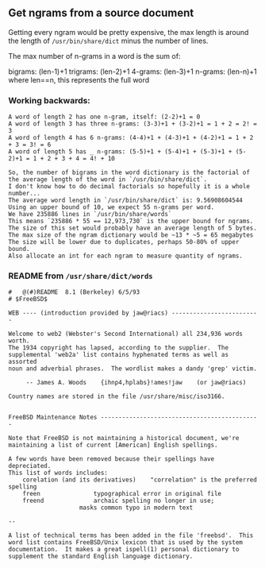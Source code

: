 ## Get ngrams from a source document

Getting every ngram would be pretty expensive, the max length is around
the length of `/usr/bin/share/dict` minus the number of lines.

The max number of n-grams in a word is the sum of:

bigrams: (len-1)+1
trigrams: (len-2)+1
4-grams: (len-3)+1
n-grams: (len-n)+1 where len==n, this represents the full word

### Working backwards:

```
A word of length 2 has one n-gram, itself: (2-2)+1 = 0
A word of length 3 has three n-grams: (3-3)+1 + (3-2)+1 = 1 + 2 = 2! = 3
A word of length 4 has 6 n-grams: (4-4)+1 + (4-3)+1 + (4-2)+1 = 1 + 2 + 3 = 3! = 6
A word of length 5 has _ n-grams: (5-5)+1 + (5-4)+1 + (5-3)+1 + (5-2)+1 = 1 + 2 + 3 + 4 = 4! + 10

So, the number of bigrams in the word dictionary is the factorial of the average length of the word in `/usr/bin/share/dict`.
I don't know how to do decimal factorials so hopefully it is a whole number...
The average word length in `/usr/bin/share/dict` is: 9.56908604544
Using an upper bound of 10, we expect 55 n-grams per word.
We have 235886 lines in `/usr/bin/share/words`
This means `235886 * 55 == 12,973,730` is the upper bound for ngrams. 
The size of this set would probably have an average length of 5 bytes.
The max size of the ngram dictionary would be ~13 * ~5 = 65 megabytes
The size will be lower due to duplicates, perhaps 50-80% of upper bound. 
Also allocate an int for each ngram to measure quantity of ngrams.
```

### README from `/usr/share/dict/words`

```
#	@(#)README	8.1 (Berkeley) 6/5/93
# $FreeBSD$

WEB ---- (introduction provided by jaw@riacs) -------------------------

Welcome to web2 (Webster's Second International) all 234,936 words worth.
The 1934 copyright has lapsed, according to the supplier.  The
supplemental 'web2a' list contains hyphenated terms as well as assorted
noun and adverbial phrases.  The wordlist makes a dandy 'grep' victim.

     -- James A. Woods    {ihnp4,hplabs}!ames!jaw    (or jaw@riacs)

Country names are stored in the file /usr/share/misc/iso3166.


FreeBSD Maintenance Notes ---------------------------------------------

Note that FreeBSD is not maintaining a historical document, we're
maintaining a list of current [American] English spellings.

A few words have been removed because their spellings have depreciated.
This list of words includes:
    corelation (and its derivatives)	"correlation" is the preferred spelling
    freen				typographical error in original file
    freend				archaic spelling no longer in use;
					masks common typo in modern text

--

A list of technical terms has been added in the file 'freebsd'.  This
word list contains FreeBSD/Unix lexicon that is used by the system
documentation.  It makes a great ispell(1) personal dictionary to
supplement the standard English language dictionary.
```
